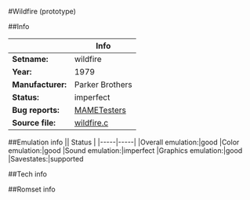 #Wildfire (prototype)

##Info

||Info|
|-----|-----|
|**Setname:**|wildfire
|**Year:**|1979
|**Manufacturer:**|Parker Brothers
|**Status:**|imperfect
|**Bug reports:**|[MAMETesters](http://mametesters.org/view_all_set.php?type=1&temporary=y&search=wildfire.c)
|**Source file:**|[wildfire.c](https://github.com/mamedev/mame/blob/master/src/mess/drivers/wildfire.c)

##Emulation info
|| Status |
|-----|-----|
|Overall emulation:|good
|Color emulation:|good
|Sound emulation:|imperfect
|Graphics emulation:|good
|Savestates:|supported

##Tech info

##Romset info

<!--- START OF EDITED COMMENT DO NOT TOUCH TEXT ABOVE-->
